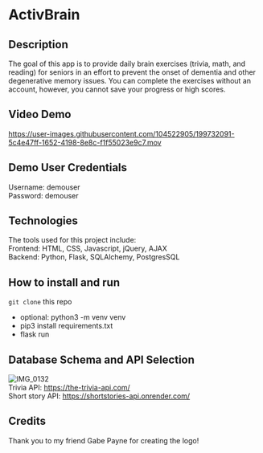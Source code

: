 # ActivBrain

## Description
The goal of this app is to provide daily brain exercises (trivia, math, and reading) for seniors in an effort to prevent the onset of dementia and other degenerative memory issues. 
 You can complete the exercises without an account, however, you cannot save your progress or high scores.
 
## Video Demo 




https://user-images.githubusercontent.com/104522905/199732091-5c4e47ff-1652-4198-8e8c-f1f55023e9c7.mov





## Demo User Credentials
Username: demouser  
Password: demouser

## Technologies
The tools used for this project include:  
  Frontend: HTML, CSS, Javascript, jQuery, AJAX   
  Backend: Python, Flask, SQLAlchemy, PostgresSQL

## How to install and run
```git clone``` this repo
- optional: python3 -m venv venv
- pip3 install requirements.txt
- flask run

## Database Schema and API Selection
![IMG_0132](https://user-images.githubusercontent.com/104522905/199739820-f5c9ca68-9681-49b6-a9a2-ec500ff66859.jpg)  
Trivia API: https://the-trivia-api.com/   
Short story API: https://shortstories-api.onrender.com/   
## Credits
Thank you to my friend Gabe Payne for creating the logo!
